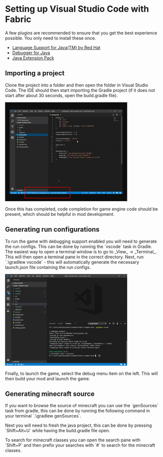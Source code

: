 # Setting up Visual Studio Code with Fabric

A few plugins are recommended to ensure that you get the best experience
possible. You only need to install these once.

- [Language Support for Java(TM) by Red Hat](https://marketplace.visualstudio.com/items?itemName=redhat.java)
- [Debugger for Java](https://marketplace.visualstudio.com/items?itemName=vscjava.vscode-java-debug)
- [Java Extension Pack](https://marketplace.visualstudio.com/items?itemName=vscjava.vscode-java-pack)

## Importing a project

Clone the project into a folder and then open the folder in Visual
Studio Code. The IDE should then start importing the Gradle project (if
it does not start after about 30 seconds, open the build.gradle file).

![](../images/setup/vscode_import.png)

Once this has completed, code completion for game engine code should be
present, which should be helpful in mod development.

## Generating run configurations

To run the game with debugging support enabled you will need to generate
the run configs. This can be done by running the \`vscode\` task in
Gradle. The easiest way to open a terminal window is to go to \_View\_
-\> \_Terminal\_. This will then open a terminal pane in the correct
directory. Next, run \`.\\gradlew vscode\` - this will automatically
generate the necessary launch.json file containing the run configs.

![](../images/setup/vscode_gradle.png)

Finally, to launch the game, select the debug menu item on the left.
This will then build your mod and launch the game.

## Generating minecraft source

If you want to browse the source of minecraft you can use the
\`genSources\` task from gradle, this can be done by running the
following command in your terminal \`.\\gradlew genSources\`.

Next you will need to fresh the java project, this can be done by
pressing \`Shift+Alt+U\` while having the build.gradle file open.

To search for minecraft classes you can open the search pane with
\`Shift+P\` and then prefix your searches with \`\#\` to search for the
minecraft classes.
